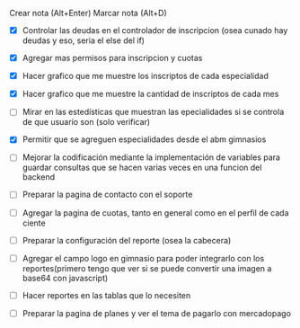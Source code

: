 Crear nota (Alt+Enter)
Marcar nota (Alt+D)
- [x] Controlar las deudas en el controlador de inscripcion (osea cunado hay deudas y eso, seria el else del if)
- [x] Agregar mas permisos para inscripcion y cuotas
- [x] Hacer grafico que me muestre los inscriptos de cada especialidad
- [x] Hacer grafico que me muestre la cantidad de inscriptos de cada mes

- [ ] Mirar en las estedísticas que muestran las epecialidades si se controla de que usuario son (solo verificar)

- [x] Permitir que se agreguen especialidades desde el abm gimnasios
- [ ] Mejorar la codificación mediante la implementación de variables para guardar consultas que se hacen varias veces en una funcion del backend

- [ ] Preparar la pagina de contacto con el soporte
- [ ] Agregar la pagina de cuotas, tanto en general como en el perfil de cada ciente
- [ ] Preparar la configuración del reporte (osea la cabecera)
- [ ] Agregar el campo logo en gimnasio para poder integrarlo con los reportes(primero tengo que ver si se puede convertir una imagen a base64 con javascript)
- [ ] Hacer reportes en las tablas que lo necesiten
- [ ] Preparar la pagina de planes y ver el tema de pagarlo con mercadopago


